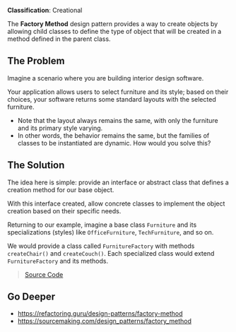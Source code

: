 **Classification**: Creational

The **Factory Method** design pattern provides a way to create objects by allowing child classes to define the type of object that will be created in a method defined in the parent class.

## The Problem

Imagine a scenario where you are building interior design software.

Your application allows users to select furniture and its style; based on their choices, your software returns some standard layouts with the selected furniture.

- Note that the layout always remains the same, with only the furniture and its primary style varying.
- In other words, the behavior remains the same, but the families of classes to be instantiated are dynamic. How would you solve this?

## The Solution

The idea here is simple: provide an interface or abstract class that defines a creation method for our base object.

With this interface created, allow concrete classes to implement the object creation based on their specific needs.

Returning to our example, imagine a base class `Furniture` and its specializations (styles) like `OfficeFurniture`, `TechFurniture`, and so on.

We would provide a class called `FurnitureFactory` with methods `createChair()` and `createCouch()`. Each specialized class would extend `FurnitureFactory` and its methods.

> [Source Code](https://github.com/gustavo-flor/design-patterns-hands-on/tree/main/src/main/java/com/github/gustavoflor/dpho/creational/factorymethod)

## Go Deeper

- <https://refactoring.guru/design-patterns/factory-method>
- <https://sourcemaking.com/design_patterns/factory_method>